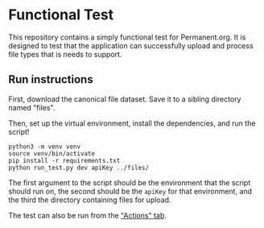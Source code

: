 # Functional Test

This repository contains a simply functional test for Permanent.org. It is designed to test that the application can successfully upload and process file types that is needs to support.

## Run instructions

First, download the canonical file dataset. Save it to a sibling directory named "files".

Then, set up the virtual environment, install the dependencies, and run the script!

```
python3 -m venv venv
source venv/bin/activate
pip install -r requirements.txt
python run_test.py dev apiKey ../files/
```

The first argument to the script should be the environment that the script should run on, the second should be the `apiKey` for that environment, and the third the directory containing files for upload.

The test can also be run from the ["Actions" tab](https://github.com/PermanentOrg/functional-test/actions).

